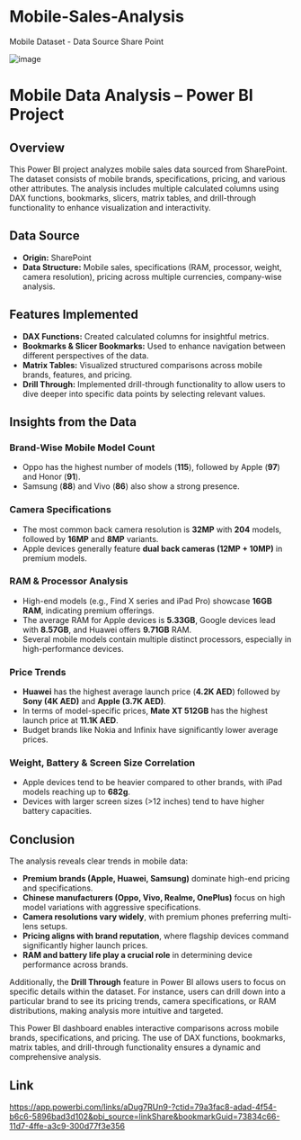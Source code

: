 # Mobile-Sales-Analysis
Mobile Dataset - Data Source Share Point

![image](https://github.com/user-attachments/assets/87be80de-0b29-40fd-8621-5882581ff8b5)


# Mobile Data Analysis – Power BI Project

## Overview
This Power BI project analyzes mobile sales data sourced from SharePoint. The dataset consists of mobile brands, specifications, pricing, and various other attributes. The analysis includes multiple calculated columns using DAX functions, bookmarks, slicers, matrix tables, and drill-through functionality to enhance visualization and interactivity.

## Data Source
- **Origin:** SharePoint
- **Data Structure:** Mobile sales, specifications (RAM, processor, weight, camera resolution), pricing across multiple currencies, company-wise analysis.

## Features Implemented
- **DAX Functions:** Created calculated columns for insightful metrics.
- **Bookmarks & Slicer Bookmarks:** Used to enhance navigation between different perspectives of the data.
- **Matrix Tables:** Visualized structured comparisons across mobile brands, features, and pricing.
- **Drill Through:** Implemented drill-through functionality to allow users to dive deeper into specific data points by selecting relevant values.

## Insights from the Data
### Brand-Wise Mobile Model Count
- Oppo has the highest number of models (**115**), followed by Apple (**97**) and Honor (**91**).
- Samsung (**88**) and Vivo (**86**) also show a strong presence.

### Camera Specifications
- The most common back camera resolution is **32MP** with **204** models, followed by **16MP** and **8MP** variants.
- Apple devices generally feature **dual back cameras (12MP + 10MP)** in premium models.

### RAM & Processor Analysis
- High-end models (e.g., Find X series and iPad Pro) showcase **16GB RAM**, indicating premium offerings.
- The average RAM for Apple devices is **5.33GB**, Google devices lead with **8.57GB**, and Huawei offers **9.71GB** RAM.
- Several mobile models contain multiple distinct processors, especially in high-performance devices.

### Price Trends
- **Huawei** has the highest average launch price (**4.2K AED**) followed by **Sony (4K AED)** and **Apple (3.7K AED)**.
- In terms of model-specific prices, **Mate XT 512GB** has the highest launch price at **11.1K AED**.
- Budget brands like Nokia and Infinix have significantly lower average prices.

### Weight, Battery & Screen Size Correlation
- Apple devices tend to be heavier compared to other brands, with iPad models reaching up to **682g**.
- Devices with larger screen sizes (>12 inches) tend to have higher battery capacities.

## Conclusion
The analysis reveals clear trends in mobile data:
- **Premium brands (Apple, Huawei, Samsung)** dominate high-end pricing and specifications.
- **Chinese manufacturers (Oppo, Vivo, Realme, OnePlus)** focus on high model variations with aggressive specifications.
- **Camera resolutions vary widely**, with premium phones preferring multi-lens setups.
- **Pricing aligns with brand reputation**, where flagship devices command significantly higher launch prices.
- **RAM and battery life play a crucial role** in determining device performance across brands.

Additionally, the **Drill Through** feature in Power BI allows users to focus on specific details within the dataset. For instance, users can drill down into a particular brand to see its pricing trends, camera specifications, or RAM distributions, making analysis more intuitive and targeted.

This Power BI dashboard enables interactive comparisons across mobile brands, specifications, and pricing. The use of DAX functions, bookmarks, matrix tables, and drill-through functionality ensures a dynamic and comprehensive analysis.

## Link

https://app.powerbi.com/links/aDug7RUn9-?ctid=79a3fac8-adad-4f54-b6c6-5896bad3d102&pbi_source=linkShare&bookmarkGuid=73834c66-11d7-4ffe-a3c9-300d77f3e356

